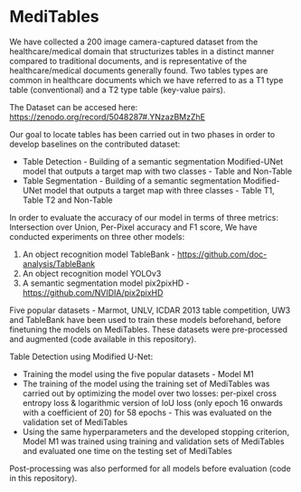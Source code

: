 # MediTables

We have collected a 200 image camera-captured dataset from the healthcare/medical domain that structurizes tables in a distinct manner compared to traditional documents, and is representative of the healthcare/medical documents generally found. Two tables types are common in healthcare documents which we have referred to as a T1 type table (conventional) and a T2 type table (key-value pairs). 

The Dataset can be accesed here: https://zenodo.org/record/5048287#.YNzazBMzZhE

Our goal to locate tables has been carried out in two phases in order to develop baselines on the contributed dataset:
- Table Detection - Building of a semantic segmentation Modified-UNet model that outputs a target map with two classes - Table and Non-Table
- Table Segmentation - Building of a semantic segmentation Modified-UNet model that outputs a target map with three classes - Table T1, Table T2 and Non-Table

In order to evaluate the accuracy of our model in terms of three metrics: 
Intersection over Union, Per-Pixel accuracy and F1 score,
We have conducted experiments on three other models: 
1. An object recognition model TableBank - https://github.com/doc-analysis/TableBank
2. An object recognition model YOLOv3
3. A semantic segmentation model pix2pixHD - https://github.com/NVIDIA/pix2pixHD

Five popular datasets - Marmot, UNLV, ICDAR 2013 table competition, UW3 and TableBank have been used to train these models beforehand, before finetuning the models on MediTables.
These datasets were pre-processed and augmented (code available in this repository).

Table Detection using Modified U-Net:
- Training the model using the five popular datasets - Model M1
- The training of the model using the training set of MediTables was carried out by optimizing the model over two losses: per-pixel cross entropy loss & logarithmic version of IoU loss (only epoch 16 onwards with a coefficient of 20) for 58 epochs - This was evaluated on the validation set of MediTables
- Using the same hyperparameters and the developed stopping criterion, Model M1 was trained using training and validation sets of MediTables and evaluated one time on the testing set of MediTables

Post-processing was also performed for all models before evaluation (code in this repository).
